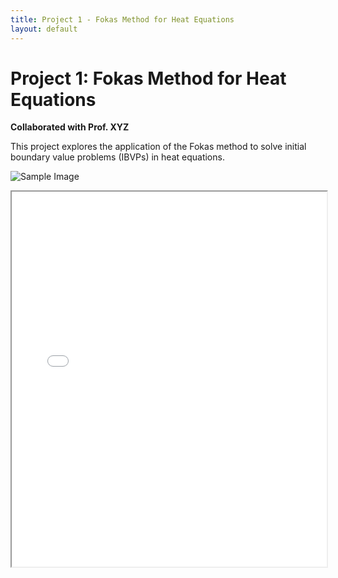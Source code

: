 ```yaml
---
title: Project 1 - Fokas Method for Heat Equations
layout: default
---
```


# Project 1: Fokas Method for Heat Equations
**Collaborated with Prof. XYZ**

This project explores the application of the Fokas method to solve initial boundary value problems (IBVPs) in heat equations.

![Sample Image](project_image1.jpg)

<iframe src="Fokas_method_for_heat_equations.pdf" width="100%" height="600px">
    This browser does not support PDFs. Please download the PDF to view it:
    <a href="Fokas_method_for_heat_equations.pdf">Download PDF</a>.
</iframe>

